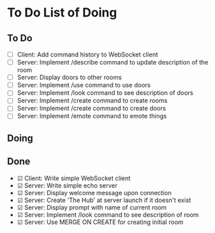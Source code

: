 # To Do List of Doing

## To Do

- ☐ Client: Add command history to WebSocket client
- ☐ Server: Implement /describe command to update description of the room
- ☐ Server: Display doors to other rooms
- ☐ Server: Implement /use command to use doors
- ☐ Server: Implement /look command to see description of doors
- ☐ Server: Implement /create command to create rooms
- ☐ Server: Implement /create command to create doors
- ☐ Server: Implement /emote command to emote things

## Doing

## Done

- ☑︎ Client: Write simple WebSocket client
- ☑︎ Server: Write simple echo server
- ☑︎ Server: Display welcome message upon connection
- ☑︎ Server: Create 'The Hub' at server launch if it doesn't exist
- ☑︎ Server: Display prompt with name of current room
- ☑︎ Server: Implement /look command to see description of room
- ☑︎ Server: Use MERGE ON CREATE for creating initial room
